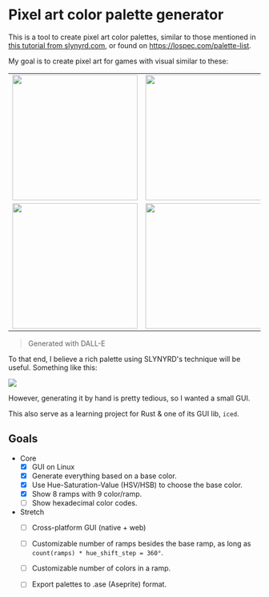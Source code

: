 # Pixel art color palette generator

This is a tool to create pixel art color palettes, similar to those mentioned in
[this tutorial from slynyrd.com](https://www.slynyrd.com/blog/2018/1/10/pixelblog-1-color-palettes),
or found on <https://lospec.com/palette-list>.

My goal is to create pixel art for games with visual similar to these:

<!-- GET URL from ![](images/male_explorer.png) -->
<table>
<tr>
<td><img src="https://github.com/bitsgofer/tools_slynyrd_color_palettes/raw/main/images/male_explorer.png" width="250px"></td>
<td><img src="https://github.com/bitsgofer/tools_slynyrd_color_palettes/raw/main/images/female_explorer_1.png" width="250px"></td>
<td><img src="https://github.com/bitsgofer/tools_slynyrd_color_palettes/raw/main/images/female_explorer_2.png" width="250px"></td>
<td><img src="https://github.com/bitsgofer/tools_slynyrd_color_palettes/raw/main/images/female_explorer_3.png" width="250px"></td>
</tr>
<tr>
<td><img src="https://github.com/bitsgofer/tools_slynyrd_color_palettes/raw/main/images/scene_1.png" width="250px"></td>
<td><img src="https://github.com/bitsgofer/tools_slynyrd_color_palettes/raw/main/images/scene_2.png" width="250px"></td>
<td><img src="https://github.com/bitsgofer/tools_slynyrd_color_palettes/raw/main/images/scene_3.png" width="250px"></td>
<td><img src="https://github.com/bitsgofer/tools_slynyrd_color_palettes/raw/main/images/scene_4.png" width="250px"></td>
</tr>
</table>

> Generated with DALL-E

To that end, I believe a rich palette using SLYNYRD's technique will be useful.
Something like this:

![](images/swatches.png)

However, generating it by hand is pretty tedious, so I wanted a small GUI.

This also serve as a learning project for Rust & one of its GUI lib, `iced`.

## Goals

- Core
  - [x] GUI on Linux
  - [x] Generate everything based on a base color.
  - [x] Use Hue-Saturation-Value (HSV/HSB) to choose the base color.
  - [x] Show 8 ramps with 9 color/ramp.
  - [ ] Show hexadecimal color codes.
- Stretch
  - [ ] Cross-platform GUI (native + web)
  - [ ] Customizable number of ramps besides the base ramp, as long as `count(ramps) * hue_shift_step = 360°`.
  - [ ] Customizable number of colors in a ramp.
  - [ ] Export palettes to .ase (Aseprite) format.

